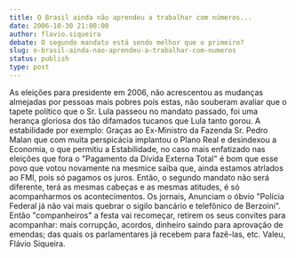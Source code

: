 ```yaml
---
title: O Brasil ainda não aprendeu a trabalhar com números...
date: 2006-10-30 21:00:00
author: flavio.siqueira
debate: O segundo mandato está sendo melhor que o primeiro?
slug: o-brasil-ainda-nao-aprendeu-a-trabalhar-com-numeros
status: publish 
type: post
---
```


As eleições para presidente em 2006, não acrescentou as mudanças almejadas por pessoas mais pobres pois estas, não souberam avaliar que o tapete político que o Sr. Lula passeou no mandato passado, foi uma herança gloriosa dos tão difamados tucanos que Lula tanto gorou. A estabilidade por exemplo: Graças ao Ex-Ministro da Fazenda Sr. Pedro Malan que com muita perspicácia implantou o Plano Real e desindexou a Economia, o que permitiu a Estabilidade, no caso mais enfatizado nas eleições que fora o "Pagamento da Dívida Externa Total" é bom que esse povo que votou novamente na mesmice saiba que, ainda estamos atrlados ao FMI, pois só pagamos os juros. Então, o segundo mandato não será diferente, terá as mesmas cabeças e as mesmas atitudes, é só acompanharmos os acontecimentos. Os jornais, Anunciam o óbvio "Polícia Federal já não vai mais quebrar o sigilo bancário e telefônico de Berzoini". Então "companheiros" a festa vai recomeçar, retirem os seus convites para acompanhar: mais corrupção, acordos, dinheiro saindo para aprovação de emendas; das quais os parlamentares já recebem para fazê-las, etc.
Valeu, Flávio Siqueira.
